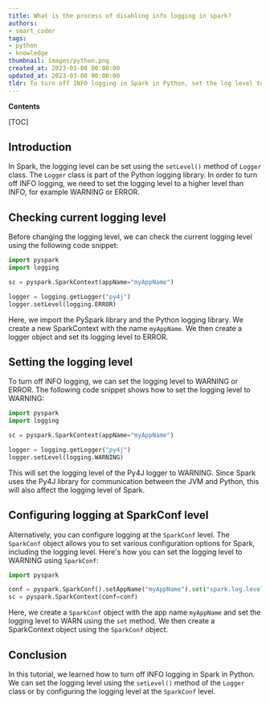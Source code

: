 ```yaml
---
title: What is the process of disabling info logging in spark?
authors:
- smart_coder
tags:
- python
- knowledge
thumbnail: images/python.png
created_at: 2023-03-08 00:00:00
updated_at: 2023-03-08 00:00:00
tldr: To turn off INFO logging in Spark in Python, set the log level to a higher level such as ERROR or WARNING using the following code sc.setLogLevel(`ERROR`).
---
```


**Contents**

[TOC]

## Introduction
In Spark, the logging level can be set using the `setLevel()` method of `Logger` class. The `Logger` class is part of the Python logging library. In order to turn off INFO logging, we need to set the logging level to a higher level than INFO, for example WARNING or ERROR.

## Checking current logging level
Before changing the logging level, we can check the current logging level using the following code snippet:

```python
import pyspark
import logging

sc = pyspark.SparkContext(appName="myAppName")

logger = logging.getLogger("py4j")
logger.setLevel(logging.ERROR)
```

Here, we import the PySpark library and the Python logging library. We create a new SparkContext with the name `myAppName`. We then create a logger object and set its logging level to ERROR.

## Setting the logging level
To turn off INFO logging, we can set the logging level to WARNING or ERROR. The following code snippet shows how to set the logging level to WARNING:

```python
import pyspark
import logging

sc = pyspark.SparkContext(appName="myAppName")

logger = logging.getLogger("py4j")
logger.setLevel(logging.WARNING)
```

This will set the logging level of the Py4J logger to WARNING. Since Spark uses the Py4J library for communication between the JVM and Python, this will also affect the logging level of Spark.

## Configuring logging at SparkConf level
Alternatively, you can configure logging at the `SparkConf` level. The `SparkConf` object allows you to set various configuration options for Spark, including the logging level. Here's how you can set the logging level to WARNING using `SparkConf`:

```python
import pyspark

conf = pyspark.SparkConf().setAppName("myAppName").set("spark.log.level", "WARN")
sc = pyspark.SparkContext(conf=conf)
```

Here, we create a `SparkConf` object with the app name `myAppName` and set the logging level to WARN using the `set` method. We then create a SparkContext object using the `SparkConf` object.

## Conclusion
In this tutorial, we learned how to turn off INFO logging in Spark in Python. We can set the logging level using the `setLevel()` method of the `Logger` class or by configuring the logging level at the `SparkConf` level.
